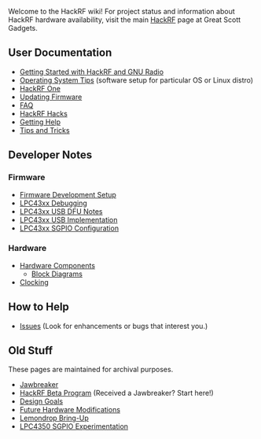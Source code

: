 Welcome to the HackRF wiki! For project status and information about HackRF hardware availability, visit the main [HackRF](http://greatscottgadgets.com/hackrf/) page at Great Scott Gadgets.

## User Documentation

* [Getting Started with HackRF and GNU Radio](https://github.com/mossmann/hackrf/wiki/Getting-Started-with-HackRF-and-GNU-Radio)
* [Operating System Tips](https://github.com/mossmann/hackrf/wiki/Operating-System-Tips) (software setup for particular OS or Linux distro)
* [HackRF One](https://github.com/mossmann/hackrf/wiki/HackRF-One)
* [Updating Firmware](https://github.com/mossmann/hackrf/wiki/Updating-Firmware)
* [FAQ](https://github.com/mossmann/hackrf/wiki/FAQ)
* [HackRF Hacks](https://github.com/mossmann/hackrf/wiki/HackRF-Hacks)
* [Getting Help](https://github.com/mossmann/hackrf/wiki/Getting-Help)
* [Tips and Tricks](https://github.com/mossmann/hackrf/wiki/Tips-and-Tricks)

## Developer Notes

### Firmware

* [Firmware Development Setup](https://github.com/mossmann/hackrf/wiki/Firmware-Development-Setup)
* [LPC43xx Debugging](https://github.com/mossmann/hackrf/wiki/LPC43xx-Debugging)
* [LPC43xx USB DFU Notes](https://github.com/mossmann/hackrf/wiki/LPC43xx-USB-DFU-Notes)
* [LPC43xx USB Implementation](https://github.com/mossmann/hackrf/wiki/LPC43xx-USB-Implementation)
* [LPC43xx SGPIO Configuration](https://github.com/mossmann/hackrf/wiki/LPC43xx-SGPIO-Configuration)

### Hardware

* [Hardware Components](https://github.com/mossmann/hackrf/wiki/Hardware-Components)
  * [Block Diagrams](wiki/Hardware-Components#block-diagrams)
* [Clocking](https://github.com/mossmann/hackrf/wiki/Clocking)

## How to Help
* [Issues](https://github.com/mossmann/hackrf/issues) (Look for enhancements or bugs that interest you.)

## Old Stuff

These pages are maintained for archival purposes.

* [Jawbreaker](https://github.com/mossmann/hackrf/wiki/Jawbreaker)
* [HackRF Beta Program](https://github.com/mossmann/hackrf/wiki/HackRF-Beta-Program) (Received a Jawbreaker?  Start here!)
* [Design Goals](https://github.com/mossmann/hackrf/wiki/Design-Goals)
* [Future Hardware Modifications](https://github.com/mossmann/hackrf/wiki/Future-Hardware-Modifications)
* [Lemondrop Bring-Up](https://github.com/mossmann/hackrf/wiki/Lemondrop-Bring-Up)
* [LPC4350 SGPIO Experimentation](https://github.com/mossmann/hackrf/wiki/LPC4350-SGPIO-Experimentation)
